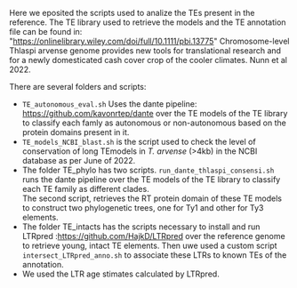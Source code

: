 Here we eposited the scripts used to analize the TEs present in the reference. The TE library used to retrieve the models and the  TE annotation file can be found in: <br>
"https://onlinelibrary.wiley.com/doi/full/10.1111/pbi.13775" Chromosome-level Thlaspi arvense genome provides new tools for translational research and for a newly domesticated cash cover crop of the cooler climates. Nunn et al 2022. <br>


There are several folders and scripts:
- `TE_autonomous_eval.sh`  Uses the dante pipeline: https://github.com/kavonrtep/dante  over the TE models of the TE library to classify each famly as autonomous or non-autonomous based on the protein domains present in it. 
- `TE_models_NCBI_blast.sh` is  the script used to check the level of conservation of long TEmodels in *T. arvense* (>4kb) in the NCBI database as per June of 2022. 
-  The folder TE_phylo has two scripts. `run_dante_thlaspi_consensi.sh` runs the dante pipeline over the TE models of the TE library  to classify each TE family as different clades. <br> The second script, retrieves the RT protein domain of these TE models to construct two phylogenetic trees, one for Ty1 and other for Ty3 elements.
-  The folder TE_intacts has the scripts necessary to install and run LTRpred :https://github.com/HajkD/LTRpred over the reference genome to retrieve young, intact TE elements. Then uwe used a custom script `intersect_LTRpred_anno.sh` to associate these LTRs to known TEs of the annotation.
-   We used the LTR age stimates calculated by LTRpred.

